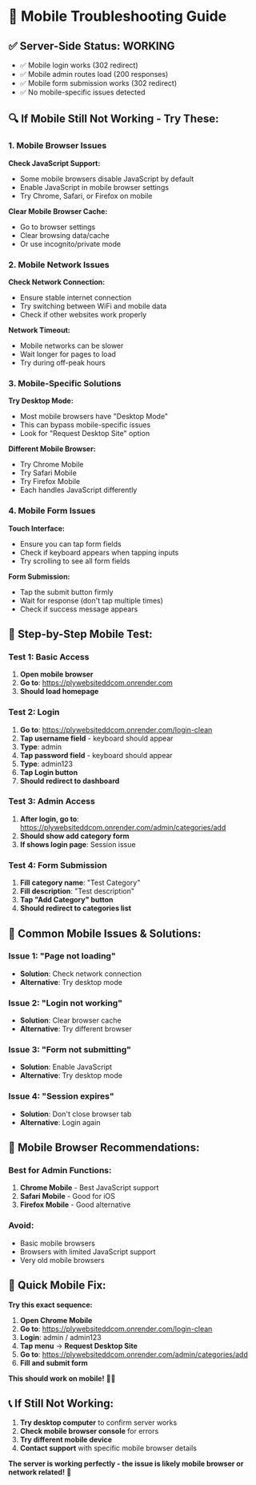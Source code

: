# 📱 Mobile Troubleshooting Guide

## ✅ **Server-Side Status: WORKING**
- ✅ Mobile login works (302 redirect)
- ✅ Mobile admin routes load (200 responses)
- ✅ Mobile form submission works (302 redirect)
- ✅ No mobile-specific issues detected

## 🔍 **If Mobile Still Not Working - Try These:**

### **1. Mobile Browser Issues**

**Check JavaScript Support:**
- Some mobile browsers disable JavaScript by default
- Enable JavaScript in mobile browser settings
- Try Chrome, Safari, or Firefox on mobile

**Clear Mobile Browser Cache:**
- Go to browser settings
- Clear browsing data/cache
- Or use incognito/private mode

### **2. Mobile Network Issues**

**Check Network Connection:**
- Ensure stable internet connection
- Try switching between WiFi and mobile data
- Check if other websites work properly

**Network Timeout:**
- Mobile networks can be slower
- Wait longer for pages to load
- Try during off-peak hours

### **3. Mobile-Specific Solutions**

**Try Desktop Mode:**
- Most mobile browsers have "Desktop Mode"
- This can bypass mobile-specific issues
- Look for "Request Desktop Site" option

**Different Mobile Browser:**
- Try Chrome Mobile
- Try Safari Mobile
- Try Firefox Mobile
- Each handles JavaScript differently

### **4. Mobile Form Issues**

**Touch Interface:**
- Ensure you can tap form fields
- Check if keyboard appears when tapping inputs
- Try scrolling to see all form fields

**Form Submission:**
- Tap the submit button firmly
- Wait for response (don't tap multiple times)
- Check if success message appears

## 🧪 **Step-by-Step Mobile Test:**

### **Test 1: Basic Access**
1. **Open mobile browser**
2. **Go to**: https://plywebsiteddcom.onrender.com
3. **Should load homepage**

### **Test 2: Login**
1. **Go to**: https://plywebsiteddcom.onrender.com/login-clean
2. **Tap username field** - keyboard should appear
3. **Type**: admin
4. **Tap password field** - keyboard should appear
5. **Type**: admin123
6. **Tap Login button**
7. **Should redirect to dashboard**

### **Test 3: Admin Access**
1. **After login, go to**: https://plywebsiteddcom.onrender.com/admin/categories/add
2. **Should show add category form**
3. **If shows login page**: Session issue

### **Test 4: Form Submission**
1. **Fill category name**: "Test Category"
2. **Fill description**: "Test description"
3. **Tap "Add Category" button**
4. **Should redirect to categories list**

## 🔧 **Common Mobile Issues & Solutions:**

### **Issue 1: "Page not loading"**
- **Solution**: Check network connection
- **Alternative**: Try desktop mode

### **Issue 2: "Login not working"**
- **Solution**: Clear browser cache
- **Alternative**: Try different browser

### **Issue 3: "Form not submitting"**
- **Solution**: Enable JavaScript
- **Alternative**: Try desktop mode

### **Issue 4: "Session expires"**
- **Solution**: Don't close browser tab
- **Alternative**: Login again

## 📱 **Mobile Browser Recommendations:**

### **Best for Admin Functions:**
1. **Chrome Mobile** - Best JavaScript support
2. **Safari Mobile** - Good for iOS
3. **Firefox Mobile** - Good alternative

### **Avoid:**
- Basic mobile browsers
- Browsers with limited JavaScript support
- Very old mobile browsers

## 🎯 **Quick Mobile Fix:**

**Try this exact sequence:**
1. **Open Chrome Mobile**
2. **Go to**: https://plywebsiteddcom.onrender.com/login-clean
3. **Login**: admin / admin123
4. **Tap menu** → **Request Desktop Site**
5. **Go to**: https://plywebsiteddcom.onrender.com/admin/categories/add
6. **Fill and submit form**

**This should work on mobile!** 📱✅

## 📞 **If Still Not Working:**

1. **Try desktop computer** to confirm server works
2. **Check mobile browser console** for errors
3. **Try different mobile device**
4. **Contact support** with specific mobile browser details

**The server is working perfectly - the issue is likely mobile browser or network related!** 🚀
